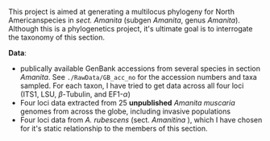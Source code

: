 This project is aimed at generating a multilocus phylogeny for North Americanspecies in _sect. Amanita_ (subgen _Amanita_, genus _Amanita_). Although this is a phylogenetics project, it's ultimate goal is to interrogate the taxonomy of this section.   

**Data**: 
* publically available GenBank accessions from several species in section _Amanita_. See `./RawData/GB_acc_no` for the accession numbers and taxa sampled. For each taxon, I have tried to get data across all four loci (ITS1, LSU, $\beta$-Tubulin, and EF1-$\alpha$)
* Four loci data extracted from 25 **unpublished** *Amanita muscaria* genomes from across the globe, including invasive populations
* Four loci data from _A. rubescens_ (sect. _Amanitina_ ), which I have chosen for it's static relationship to the members of this section. 